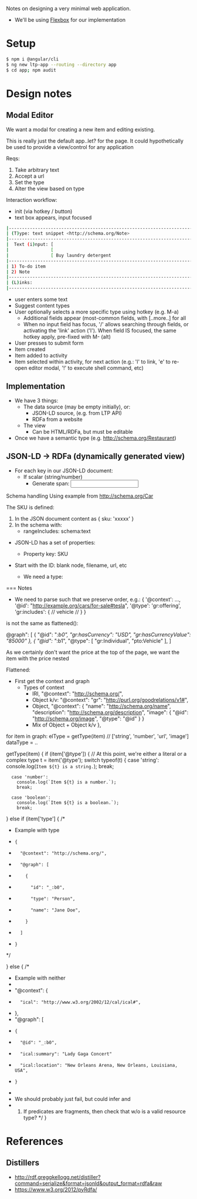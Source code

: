 Notes on designing a very minimal web application.

- We'll be using [Flexbox](https://developer.mozilla.org/en-US/docs/Web/CSS/CSS_Flexible_Box_Layout/Basic_Concepts_of_Flexbox) for our implementation

# Setup

```bash
$ npm i @angular/cli
$ ng new ltp-app --routing --directory app
$ cd app; npm audit
```


# Design notes

## Modal Editor

We want a modal for creating a new item and editing existing.

This is really just the default app..let? for the page. It could hypothetically
be used to provide a view/control for any application


Reqs:
1) Take arbitrary text
2) Accept a url
3) Set the type
4) Alter the view based on type

Interaction workflow:
- init (via hotkey / button)
- text box appears, input focused

```bash
|----------------------------------------------------------------------------|
| (T)ype: text snippet <http://schema.org/Note>                              |
|----------------------------------------------------------------------------|
|  Text (i)nput: [                                                         ] |
|                [                                                         ] |
|                [ Buy laundry detergent                                   ] |
|----------------------------------------------------------------------------|
| 1) To-do item                                                              |
| 2) Note                                                                    |
|----------------------------------------------------------------------------|
| (L)inks:                                                                   |
|----------------------------------------------------------------------------|
```
- user enters some text
- Suggest content types
- User optionally selects a more specific type using hotkey (e.g. M-a)
    - Additional fields appear (most-common fields, with [..more..] for all
    - When no input field has focus, '/' allows searching through fields, or
      activating the 'link' action ('l'). When field IS focused, the same
      hotkey apply, pre-fixed with M- (alt)
- User presses <enter> to submit form
- Item created
- Item added to activity
- Item selected within activity, for next action (e.g.: 'l' to link, 'e' to
  re-open editor modal, '!' to execute shell command, etc)

## Implementation

- We have 3 things:
    - The data source (may be empty initially), or:
        - JSON-LD source, (e.g. from LTP API)
        - RDFa from a website
    - The view
        - Can be HTML/RDFa, but must be editable
- Once we have a semantic type (e.g. http://schema.org/Restaurant)


## JSON-LD -> RDFa (dynamically generated view)

- For each key in our JSON-LD document:
    - If scalar (string/number)
        - Generate span: <span property="{{ key }}"><input type="text">

Schema handling
Using example from http://schema.org/Car

The SKU is defined:
1) In the JSON document content as { sku: 'xxxxx' }
2) In the schema with:
    - rangeIncludes: schema:text

- JSON-LD has a set of properties:
    - Property key: SKU

- Start with the ID: blank node, filename, url, etc
  - We need a type:


=== Notes

- We need to parse such that we preserve order, e.g.:
 { '@context': ...,
   '@id': "http://example.org/cars/for-sale#tesla",
   '@type': 'gr:offering',
   'gr:includes': { // vehicle // }
 }

is not the same as flattened():

 @graph": [
    { "@id": "_:b0", "gr:hasCurrency": "USD", "gr:hasCurrencyValue": "85000" },
    { "@id": "_:b1", "@type": [ "gr:Individual", "pto:Vehicle" ],
  ]

As we certainly don't want the price at the top of the page, we want the item with the price nested

Flattened:

  - First get the context and graph
    - Types of context
      - IRI,         "@context":  "http://schema.org/",
      - Object k/v:  "@context":  "gr":  "http://purl.org/goodrelations/v1#",
      - Object,      "@context":  {      "name": "http://schema.org/name",
                                         "description": "http://schema.org/description",
                                         "image": { "@id": "http://schema.org/image", "@type": "@id" } }
      - Mix of Object + Object k/v
    },



for item in graph:
  elType = getType(item) // ['string', 'number', 'url', 'image']
  dataType = ..


getType(item) {
  if (item['@type']) {
    // At this point, we're either a literal or a complex type
    t = item('@type');
    switch typeof(t) {
      case 'string':
        console.log(`Item ${t} is a string.`);
        break;
        
      case 'number':
        console.log(`Item ${t} is a number.`);
        break;
        
      case 'boolean':
        console.log(`Item ${t} is a boolean.`);
        break;
        
  } else if (item['type'] {
  /*
   * Example with type 
   *     {
   *       "@context": "http://schema.org/",
   *       "@graph": [
   *         {
   *           "id": "_:b0",
   *           "type": "Person",
   *           "name": "Jane Doe",
   *         }
   *       ]
   *     }
   */


  } else {
  /*
   * Example with neither
   *
   *  "@context": {
   *       "ical": "http://www.w3.org/2002/12/cal/ical#",
   *   },
   *   "@graph": [
   *     {
   *       "@id": "_:b0",
   *       "ical:summary": "Lady Gaga Concert"
   *       "ical:location": "New Orleans Arena, New Orleans, Louisiana, USA",
   *     }
   *
   * We should probably just fail, but could infer and
   *   1) If predicates are fragments, then check that w/o is a valid resource type?
   */
  }

# References
## Distillers
- http://rdf.greggkellogg.net/distiller?command=serialize&format=jsonld&output_format=rdfa&raw
- https://www.w3.org/2012/pyRdfa/
